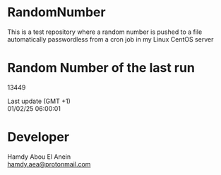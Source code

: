 # RandomNumber    
This is a test repository where a random number is pushed to a file automatically passwordless from a cron job in my Linux CentOS server    
# Random Number of the last run   
13449
      
Last update (GMT +1)    
01/02/25 06:00:01
# Developer    
Hamdy Abou El Anein   
hamdy.aea@protonmail.com
